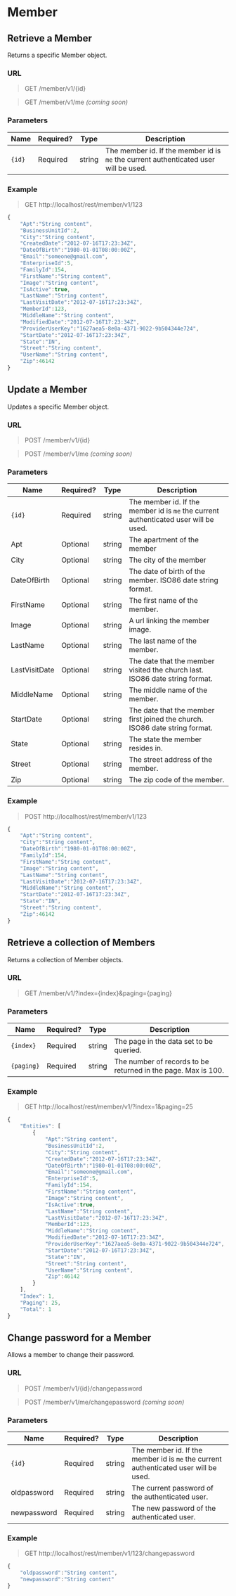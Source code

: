# Member 

## Retrieve a Member

Returns a specific Member object.

### URL
> GET /member/v1/{id}

> GET /member/v1/me _(coming soon)_

### Parameters

<table>
    <thead>
        <tr>
            <th>Name</th>
            <th>Required?</th>
            <th>Type</th>
            <th>Description</th>
        </tr>
    </thead>
    <tbody>
        <tr>
            <td><code>{id}</code></td>
            <td>Required</td>
            <td>string</td>
            <td>The member id. If the member id is <code>me</code> the current authenticated user will be used.</td>
        </tr>
    </tbody>
</table>

### Example

> GET http://localhost/rest/member/v1/123
```js
{	
	"Apt":"String content",
	"BusinessUnitId":2,		
	"City":"String content",
	"CreatedDate":"2012-07-16T17:23:34Z",
	"DateOfBirth":"1980-01-01T08:00:00Z",
	"Email":"someone@gmail.com",		
	"EnterpriseId":5,
	"FamilyId":154,
	"FirstName":"String content",
	"Image":"String content",
	"IsActive":true,
	"LastName":"String content",
	"LastVisitDate":"2012-07-16T17:23:34Z",
	"MemberId":123,
	"MiddleName":"String content",
	"ModifiedDate":"2012-07-16T17:23:34Z",
	"ProviderUserKey":"1627aea5-8e0a-4371-9022-9b504344e724",
	"StartDate":"2012-07-16T17:23:34Z",
	"State":"IN",
	"Street":"String content",
	"UserName":"String content",
	"Zip":46142	
}
```

## Update a Member

Updates a specific Member object.

### URL
> POST /member/v1/{id}

> POST /member/v1/me _(coming soon)_

### Parameters

<table>
    <thead>
        <tr>
            <th>Name</th>
            <th>Required?</th>
            <th>Type</th>
            <th>Description</th>
        </tr>
    </thead>
    <tbody>
        <tr>
            <td><code>{id}</code></td>
            <td>Required</td>
            <td>string</td>
            <td>The member id. If the member id is <code>me</code> the current authenticated user will be used.</td>
        </tr>
		<tr>
            <td>Apt</td>
            <td>Optional</td>
            <td>string</td>
            <td>The apartment of the member</td>
        </tr>
		<tr>
            <td>City</td>
            <td>Optional</td>
            <td>string</td>
            <td>The city of the member</td>
        </tr>
		<tr>
            <td>DateOfBirth</td>
            <td>Optional</td>
            <td>string</td>
            <td>The date of birth of the member. ISO86 date string format.</td>
        </tr>
		<tr>
            <td>FirstName</td>
            <td>Optional</td>
            <td>string</td>
            <td>The first name of the member.</td>
        </tr>
		<tr>
            <td>Image</td>
            <td>Optional</td>
            <td>string</td>
            <td>A url linking the member image.</td>
        </tr>
		<tr>
            <td>LastName</td>
            <td>Optional</td>
            <td>string</td>
            <td>The last name of the member.</td>
        </tr>
		<tr>
            <td>LastVisitDate</td>
            <td>Optional</td>
            <td>string</td>
            <td>The date that the member visited the church last. ISO86 date string format.</td>
        </tr>
		<tr>
            <td>MiddleName</td>
            <td>Optional</td>
            <td>string</td>
            <td>The middle name of the member.</td>
        </tr>
		<tr>
            <td>StartDate</td>
            <td>Optional</td>
            <td>string</td>
            <td>The date that the member first joined the church. ISO86 date string format.</td>
        </tr>
		<tr>
            <td>State</td>
            <td>Optional</td>
            <td>string</td>
            <td>The state the member resides in.</td>
        </tr>
		<tr>
            <td>Street</td>
            <td>Optional</td>
            <td>string</td>
            <td>The street address of the member.</td>
        </tr>
		<tr>
            <td>Zip</td>
            <td>Optional</td>
            <td>string</td>
            <td>The zip code of the member.</td>
        </tr>
    </tbody>
</table>

### Example

> POST http://localhost/rest/member/v1/123
```js
{	
	"Apt":"String content",
	"City":"String content",
	"DateOfBirth":"1980-01-01T08:00:00Z",			
	"FamilyId":154,
	"FirstName":"String content",
	"Image":"String content",		
	"LastName":"String content",
	"LastVisitDate":"2012-07-16T17:23:34Z",		
	"MiddleName":"String content",		
	"StartDate":"2012-07-16T17:23:34Z",
	"State":"IN",
	"Street":"String content",		
	"Zip":46142	
}
```


## Retrieve a collection of Members

Returns a collection of Member objects.

### URL
> GET /member/v1/?index={index}&paging={paging}

### Parameters

<table>
    <thead>
        <tr>
            <th>Name</th>
            <th>Required?</th>
            <th>Type</th>
            <th>Description</th>
        </tr>
    </thead>
    <tbody>
        <tr>
            <td><code>{index}</code></td>
            <td>Required</td>
            <td>string</td>
            <td>The page in the data set to be queried.</td>
        </tr>
		<tr>
            <td><code>{paging}</code></td>
            <td>Required</td>
            <td>string</td>
            <td>The number of records to be returned in the page. Max is 100.</td>
        </tr>
    </tbody>
</table>

### Example

> GET http://localhost/rest/member/v1/?index=1&paging=25
```js
{
    "Entities": [
        {	
			"Apt":"String content",
			"BusinessUnitId":2,		
			"City":"String content",
			"CreatedDate":"2012-07-16T17:23:34Z",
			"DateOfBirth":"1980-01-01T08:00:00Z",
			"Email":"someone@gmail.com",		
			"EnterpriseId":5,
			"FamilyId":154,
			"FirstName":"String content",
			"Image":"String content",
			"IsActive":true,
			"LastName":"String content",
			"LastVisitDate":"2012-07-16T17:23:34Z",
			"MemberId":123,
			"MiddleName":"String content",
			"ModifiedDate":"2012-07-16T17:23:34Z",
			"ProviderUserKey":"1627aea5-8e0a-4371-9022-9b504344e724",
			"StartDate":"2012-07-16T17:23:34Z",
			"State":"IN",
			"Street":"String content",
			"UserName":"String content",
			"Zip":46142	
		} 
    ],
    "Index": 1,
    "Paging": 25,
    "Total": 1
}
```

## Change password for a Member

Allows a member to change their password.

### URL
> POST /member/v1/{id}/changepassword

> POST /member/v1/me/changepassword _(coming soon)_

### Parameters

<table>
    <thead>
        <tr>
            <th>Name</th>
            <th>Required?</th>
            <th>Type</th>
            <th>Description</th>
        </tr>
    </thead>
    <tbody>
        <tr>
            <td><code>{id}</code></td>
            <td>Required</td>
            <td>string</td>
            <td>The member id. If the member id is <code>me</code> the current authenticated user will be used.</td>
        </tr>
		<tr>
            <td>oldpassword</td>
            <td>Required</td>
            <td>string</td>
            <td>The current password of the authenticated user.</td>
        </tr>
		<tr>
            <td>newpassword</td>
            <td>Required</td>
            <td>string</td>
            <td>The new password of the authenticated user.</td>
        </tr>
    </tbody>
</table>

### Example

> GET http://localhost/rest/member/v1/123/changepassword
```js
{	
	"oldpassword":"String content",
	"newpassword":"String content"
}
```
